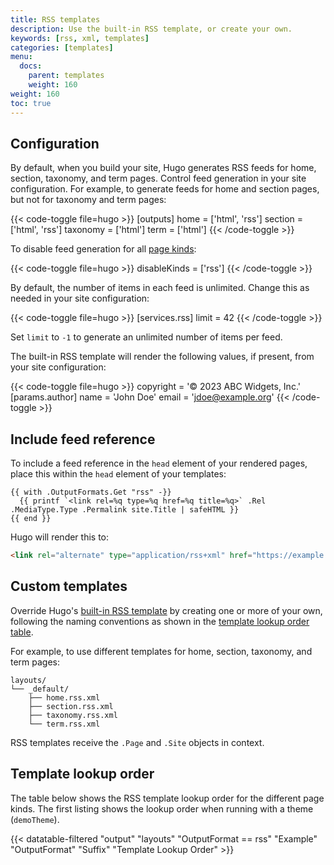```yaml
---
title: RSS templates
description: Use the built-in RSS template, or create your own.
keywords: [rss, xml, templates]
categories: [templates]
menu:
  docs:
    parent: templates
    weight: 160
weight: 160
toc: true
---
```


## Configuration

By default, when you build your site, Hugo generates RSS feeds for home, section, taxonomy, and term pages. Control feed generation in your site configuration. For example, to generate feeds for home and section pages, but not for taxonomy and term pages:

{{< code-toggle file=hugo >}}
[outputs]
home = ['html', 'rss']
section = ['html', 'rss']
taxonomy = ['html']
term = ['html']
{{< /code-toggle >}}

To disable feed generation for all [page kinds]:

{{< code-toggle file=hugo >}}
disableKinds = ['rss']
{{< /code-toggle >}}

By default, the number of items in each feed is unlimited. Change this as needed in your site configuration:

{{< code-toggle file=hugo >}}
[services.rss]
limit = 42
{{< /code-toggle >}}

Set `limit` to `-1` to generate an unlimited number of items per feed.

The built-in RSS template will render the following values, if present, from your site configuration:

{{< code-toggle file=hugo >}}
copyright = '© 2023 ABC Widgets, Inc.'
[params.author]
name = 'John Doe'
email = 'jdoe@example.org'
{{< /code-toggle >}}

## Include feed reference

To include a feed reference in the `head` element of your rendered pages, place this within the `head` element of your templates:

```go-html-template
{{ with .OutputFormats.Get "rss" -}}
  {{ printf `<link rel=%q type=%q href=%q title=%q>` .Rel .MediaType.Type .Permalink site.Title | safeHTML }}
{{ end }}
```

Hugo will render this to:

```html
<link rel="alternate" type="application/rss+xml" href="https://example.org/index.xml" title="ABC Widgets">
```

## Custom templates

Override Hugo's [built-in RSS template] by creating one or more of your own, following the naming conventions as shown in the [template lookup order table].

For example, to use different templates for home, section, taxonomy, and term pages:

```text
layouts/
└── _default/
    ├── home.rss.xml
    ├── section.rss.xml
    ├── taxonomy.rss.xml
    └── term.rss.xml
```

RSS templates receive the `.Page` and `.Site` objects in context.

[built-in RSS template]: https://github.com/gohugoio/hugo/blob/master/tpl/tplimpl/embedded/templates/_default/rss.xml
[page kinds]: /getting-started/glossary/#page-kind
[template lookup order table]: #template-lookup-order

## Template lookup order

The table below shows the RSS template lookup order for the different page kinds. The first listing shows the lookup order when running with a theme (`demoTheme`).

{{< datatable-filtered "output" "layouts" "OutputFormat == rss" "Example" "OutputFormat" "Suffix" "Template Lookup Order" >}}
